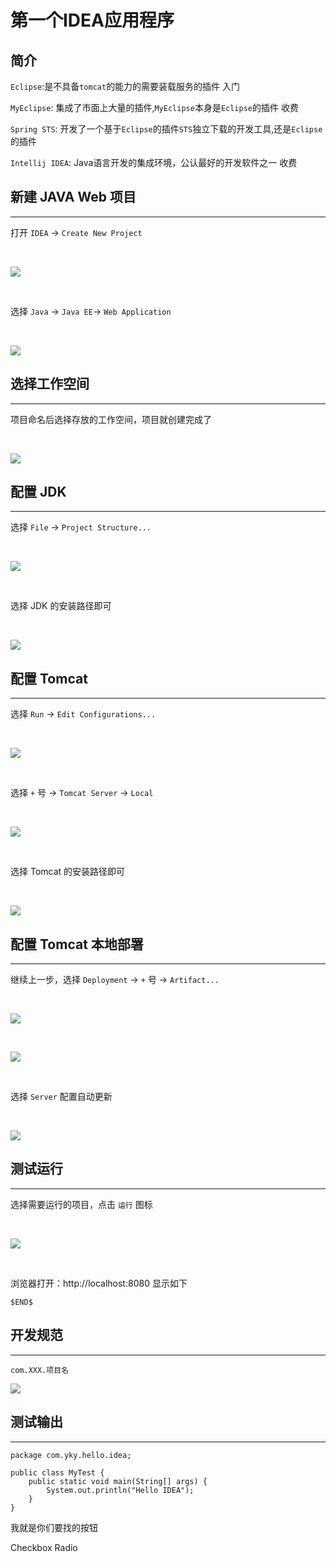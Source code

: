 # **第一个IDEA应用程序**
## **简介**

`Eclipse`:是不具备`tomcat`的能力的需要装载服务的插件 入门

`MyEclipse`: 集成了市面上大量的插件,`MyEclipse`本身是`Eclipse`的插件 收费

`Spring STS`: 开发了一个基于`Eclipse`的插件`STS`独立下载的开发工具,还是`Eclipse`的插件

`Intellij IDEA`: Java语言开发的集成环境，公认最好的开发软件之一 收费

## **新建 JAVA Web 项目**
---

打开 `IDEA` -> `Create New Project`

<br />

![](/assets/idea/yky_20200520092922.jpg)

<br />

选择 `Java` -> `Java EE`-> `Web Application`

<br />

![](/assets/idea/yky_20200520093426.jpg)

## **选择工作空间**
---

项目命名后选择存放的工作空间，项目就创建完成了

<br />

![](/assets/idea/yky_20200520093625.jpg)

## **配置 JDK**
---
选择 `File` -> `Project Structure...`

<br />

![](/assets/idea/yky_20200520093803.jpg)

<br />

选择 JDK 的安装路径即可

<br />

![](/assets/idea/yky_20200520094051.jpg)

## **配置 Tomcat**
---

选择 `Run` -> `Edit Configurations...`

<br />

![](/assets/idea/yky_20200520094159.jpg)

<br />

选择 `+` 号 -> `Tomcat Server` -> `Local`

<br />

![](/assets/idea/yky_20200520094246.jpg)

<br />

选择 Tomcat 的安装路径即可

<br />

![](/assets/idea/yky_20200520094318.jpg)

## **配置 Tomcat 本地部署**
---

继续上一步，选择 `Deployment` -> `+` 号 -> `Artifact...`

<br />

![](/assets/idea/yky_20200520094457.jpg)

<br />

![](/assets/idea/yky_20200520094535.jpg)

<br />

选择 `Server` 配置自动更新

<br />

![](/assets/idea/yky_20200520094615.jpg)

## **测试运行**
---

选择需要运行的项目，点击 `运行` 图标

<br />

![](/assets/idea/yky_20200520094723.jpg)

<br />

浏览器打开：http://localhost:8080 显示如下

```
$END$
```

## **开发规范**
---
`com.XXX.项目名`

![](/assets/idea/yky_20200520095523.png)

## **测试输出**
---

```
package com.yky.hello.idea;

public class MyTest {
    public static void main(String[] args) {
        System.out.println("Hello IDEA");
    }
}
```


<a-button type="primary">我就是你们要找的按钮</a-button>

<a-checkbox checked>Checkbox</a-checkbox>
<a-input placeholder="Basic usage" />
<a-radio checked>Radio</a-radio>
<a-rate :defaultValue="4.5" allowHalf />